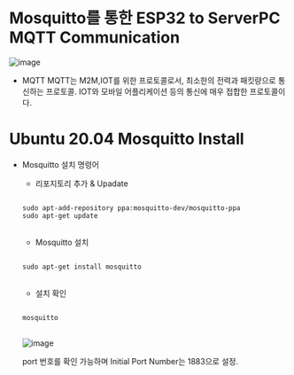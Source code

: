 Mosquitto를 통한 ESP32 to ServerPC MQTT Communication
=
![image](https://user-images.githubusercontent.com/91245647/137438951-7124c0a1-b3cd-4b59-8283-cbece0532832.png)

- MQTT
MQTT는 M2M,IOT를 위한 프로토콜로서, 최소한의 전력과 패킷량으로 통신하는 프로토콜.
IOT와 모바일 어플리케이션 등의 통신에 매우 접합한 프로토콜이다.

Ubuntu 20.04 Mosquitto Install
=
- Mosquitto 설치 명령어
  - 리포지토리 추가 & Upadate
  <pre>
  <code>
  sudo apt-add-repository ppa:mosquitto-dev/mosquitto-ppa
  sudo apt-get update
  </code>
  </pre>
  - Mosquitto 설치
  <pre>
  <code>
  sudo apt-get install mosquitto
  </code>
  </pre>
  - 설치 확인
  <pre>
  <code>
  mosquitto
  </code>
  </pre>
  ![image](https://user-images.githubusercontent.com/91245647/137439452-edbcdf11-dd5f-4c6b-a2bd-ed9d27af3063.png)

  port 번호를 확인 가능하며 Initial Port Number는 1883으로 설정.
